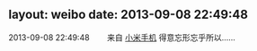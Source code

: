 layout: weibo
date: 2013-09-08 22:49:48
---
2013-09-08 22:49:48  &nbsp;&nbsp;&nbsp;&nbsp;&nbsp;&nbsp; 来自 <a href="http://app.weibo.com/t/feed/22zMnn" rel="nofollow">小米手机</a>
得意忘形忘乎所以…… ​​​
